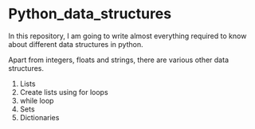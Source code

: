 # Python_data_structures
In this repository, I am going to write almost everything required to know about different data structures in python.

Apart from integers, floats and strings, there are various other data structures.

1. Lists
2. Create lists using for loops
3. while loop
4. Sets
5. Dictionaries

